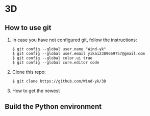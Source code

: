 # 3D

## How to use git

1. In case you have not configured git, follow the instructions:

    ```
    $ git config --global user.name "Wind-yk"
    $ git config --global user.email yikai2389669757@gmail.com
    $ git config --global color.ui true
    $ git config --global core.editor code
    ```

2. Clone this repo:

    ```
    $ git clone https://github.com/Wind-yk/3D
    ```

3. How to get the newest



## Build the Python environment

